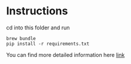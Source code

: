 # Instructions

cd into this folder and run 
```
brew bundle
pip install -r requirements.txt
```
You can find more detailed information here [link](https://medium.com/@satorusasozaki/automate-mac-os-x-configuration-by-using-brewfile-58a78ce5cc53) 

